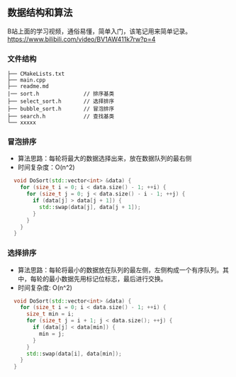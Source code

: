 ## 数据结构和算法  
B站上面的学习视频，通俗易懂，简单入门，该笔记用来简单记录。  
https://www.bilibili.com/video/BV1AW411k7rw?p=4

### 文件结构
```
├── CMakeLists.txt
├── main.cpp           
├── readme.md
|── sort.h              // 排序基类
├── select_sort.h       // 选择排序
├── bubble_sort.h       // 冒泡排序
├── search.h            // 查找基类
└── xxxxx 
```


### 冒泡排序

- 算法思路：每轮将最大的数据选择出来，放在数据队列的最右侧
- 时间复杂度：O(n^2)

```c++
  void DoSort(std::vector<int> &data) {
    for (size_t i = 0; i < data.size() - 1; ++i) {
      for (size_t j = 0; j < data.size() - i - 1; ++j) {
        if (data[j] > data[j + 1]) {
          std::swap(data[j], data[j + 1]);
        }
      }
    }
  }
```

### 选择排序
- 算法思路：每轮将最小的数据放在队列的最左侧，左侧构成一个有序队列。其中，每轮的最小数据先用标记位标志，最后进行交换。
- 时间复杂度: O(n^2)

```c++
  void DoSort(std::vector<int> &data) {
    for (size_t i = 0; i < data.size() - 1; ++i) {
      size_t min = i;
      for (size_t j = i + 1; j < data.size(); ++j) {
        if (data[j] < data[min]) {
          min = j;
        }
      }
      std::swap(data[i], data[min]);
    }
  }
```